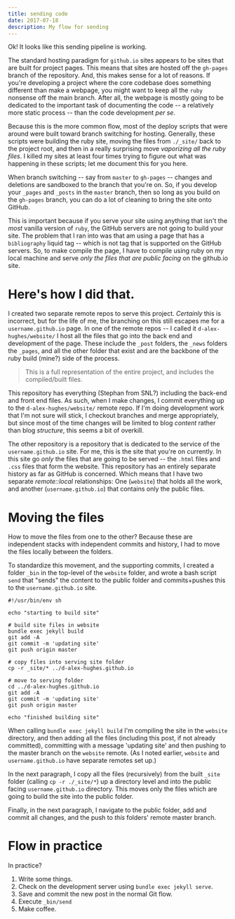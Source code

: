 ```yaml
---
title: sending code
date: 2017-07-18
description: My flow for sending 
---
```


Ok! It looks like this sending pipeline is working.

The standard hosting paradigm for `github.io` sites appears to be sites that are built for project pages. This means that sites are hosted off the `gh-pages` branch of the repository. And, this makes sense for a lot of reasons. If you're developing a project where the core codebase does something different than make a webpage, you might want to keep all the `ruby` nonsense off the main branch. After all, the webpage is mostly going to be dedicated to the important task of documenting the code -- a relatively more static process -- than the code development _per se_.

Because this is the more common flow, most of the deploy scripts that were around were built toward branch switching for hosting. Generally, these scripts were building the ruby site, moving the files from `./_site/` back to the project root, and then in a really surprising move _vaporizing all the ruby files_. I killed my sites at least four times trying to figure out what was happening in these scripts; let me document this for you here.

When branch switching -- say from `master` to `gh-pages` -- changes and deletions are sandboxed to the branch that you're on. So, if you develop your `_pages` and `_posts` in the `master` branch, then so long as you build on the `gh-pages` branch, you can do a lot of cleaning to bring the site onto GitHub.

This is important because if you serve your site using anything that isn't the _most_ vanilla version of `ruby`, the GitHub servers are not going to build your site. The problem that I ran into was that am using a page that has a `bibliography` liquid tag -- which is not tag that is supported on the GitHub servers. So, to make compile the page, I have to compile using ruby on my local machine and serve _only the files that are public facing_ on the github.io site.

# Here's how I did that.

I created two separate remote repos to serve this project. _Certainly_ this is incorrect, but for the life of me, the branching on this still escapes me for a `username.github.io` page. In one of the remote repos -- I called it `d-alex-hughes/website/` I host all the files that go into the back end and development of the page. These include the `_post` folders, the `_news` folders the `_pages`, and all the other folder that exist and are the backbone of the ruby build (mine?) side of the process.

> This is a full representation of the entire project, and includes the compiled/built files.

This repository has everything (Stephan from SNL?) including the back-end and front end files. As such, when I make changes, I commit everything up to the `d-alex-hughes/website/` remote repo. If I'm doing development work that I'm not sure will stick, I checkout branches and merge appropriately, but since most of the time changes will be limited to blog _content_ rather than blog _structure_, this seems a bit of overkill.

The other repository is a repository that is dedicated to the service of the `username.github.io` site. For me, this is the site that you're on currently. In this site go _only_ the files that are going to be served -- the `.html` files and `.css` files that form the website. This repository has an entirely separate history as far as GitHub is concerned. Which means that I have two separate _remote::local_ relationships: One (`website`) that holds all the work, and another (`username.github.io`) that contains only the public files.

# Moving the files

How to move the files from one to the other? Because these are independent stacks with independent commits and history, I had to move the files locally between the folders.

To standardize this movement, and the supporting commits, I created a folder `_bin` in the top-level of the `website` folder, and wrote a bash script `send` that "sends" the content to the public folder and commits+pushes this to the `username.github.io` site.

    #!/usr/bin/env sh

    echo "starting to build site" 

    # build site files in website 
    bundle exec jekyll build
    git add -A
    git commit -m 'updating site'
    git push origin master

    # copy files into serving site folder
    cp -r _site/* ../d-alex-hughes.github.io

    # move to serving folder 
    cd ../d-alex-hughes.github.io
    git add -A
    git commit -m 'updating site'
    git push origin master

    echo "finished building site" 

When calling `bundle exec jekyll build` I'm compiling the site in the `website` directory, and then adding all the files (including this post, if not already committed), committing with a message 'updating site' and then pushing to the master branch on the `website` remote. (As I noted earlier, `website` and `username.github.io` have separate remotes set up.)

In the next paragraph, I copy all the files (recursively) from the built `_site` folder (calling `cp -r ./_site/*`) up a directory level and into the public facing `username.github.io` directory. This moves only the files which are going to build the site into the public folder.

Finally, in the next paragraph, I navigate to the public folder, add and commit all changes, and the push to _this_ folders' remote master branch.

# Flow in practice

In practice?

1. Write some things.
2. Check on the development server using `bundle exec jekyll serve`.
3. Save and commit the new post in the normal Git flow.
4. Execute `_bin/send`
5. Make coffee.


